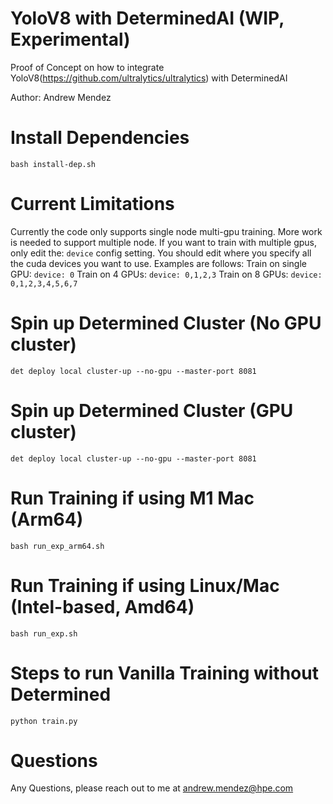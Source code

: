 # YoloV8 with DeterminedAI (WIP, Experimental)
Proof of Concept on how to integrate YoloV8(https://github.com/ultralytics/ultralytics) with DeterminedAI

Author: Andrew Mendez
# Install Dependencies
`bash install-dep.sh`

# Current Limitations

Currently the code only supports single node multi-gpu training. More work is needed to support multiple node.
If you want to train with multiple gpus, only edit the: `device` config setting. You should edit where you specify all the cuda devices you want to use. Examples are follows:
Train on single GPU: `device: 0`
Train on 4 GPUs: `device: 0,1,2,3`
Train on 8 GPUs: `device: 0,1,2,3,4,5,6,7`

# Spin up Determined Cluster (No GPU cluster)
`det deploy local cluster-up --no-gpu --master-port 8081`

# Spin up Determined Cluster (GPU cluster)
`det deploy local cluster-up --no-gpu --master-port 8081`

# Run Training if using M1 Mac (Arm64)
`bash run_exp_arm64.sh`

# Run Training if using Linux/Mac (Intel-based, Amd64)
`bash run_exp.sh`

# Steps to run Vanilla Training without Determined
`python train.py`

# Questions
Any Questions, please reach out to me at andrew.mendez@hpe.com
